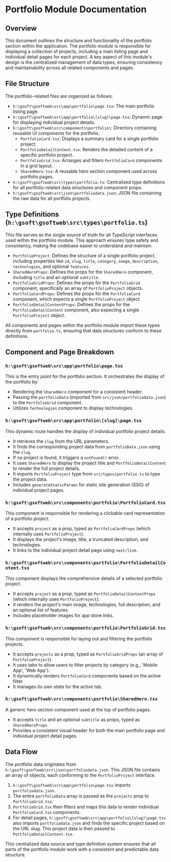 # Portfolio Module Documentation

## Overview
This document outlines the structure and functionality of the portfolio section within the application. The portfolio module is responsible for displaying a collection of projects, including a main listing page and individual detail pages for each project. A key aspect of this module's design is the centralized management of data types, ensuring consistency and maintainability across all related components and pages.

## File Structure

The portfolio-related files are organized as follows:

-   `h:\gsoft\gsoftweb\src\app\portfolio\page.tsx`: The main portfolio listing page.
-   `h:\gsoft\gsoftweb\src\app\portfolio\[slug]\page.tsx`: Dynamic page for displaying individual project details.
-   `h:\gsoft\gsoftweb\src\components\portfolio\`: Directory containing reusable UI components for the portfolio.
    -   `PortfolioCard.tsx`: Displays a summary card for a single portfolio project.
    -   `PortfolioDetailContent.tsx`: Renders the detailed content of a specific portfolio project.
    -   `PortfolioGrid.tsx`: Arranges and filters `PortfolioCard` components in a grid layout.
    -   `SharedHero.tsx`: A reusable hero section component used across portfolio pages.
-   `h:\gsoft\gsoftweb\src\types\portfolio.ts`: Centralized type definitions for all portfolio-related data structures and component props.
-   `h:\gsoft\gsoftweb\src\json\portfoliodata.json`: JSON file containing the raw data for all portfolio projects.

## Type Definitions (`h:\gsoft\gsoftweb\src\types\portfolio.ts`)

This file serves as the single source of truth for all TypeScript interfaces used within the portfolio module. This approach ensures type safety and consistency, making the codebase easier to understand and maintain.

-   `PortfolioProject`: Defines the structure of a single portfolio project, including properties like `id`, `slug`, `title`, `category`, `image`, `description`, `technologies`, and optional `features`.
-   `SharedHeroProps`: Defines the props for the `SharedHero` component, including `title` and an optional `subtitle`.
-   `PortfolioGridProps`: Defines the props for the `PortfolioGrid` component, specifically an array of `PortfolioProject` objects.
-   `PortfolioCardProps`: Defines the props for the `PortfolioCard` component, which expects a single `PortfolioProject` object.
-   `PortfolioDetailContentProps`: Defines the props for the `PortfolioDetailContent` component, also expecting a single `PortfolioProject` object.

All components and pages within the portfolio module import these types directly from `portfolio.ts`, ensuring that data structures conform to these definitions.

## Component and Page Breakdown

### `h:\gsoft\gsoftweb\src\app\portfolio\page.tsx`
This is the entry point for the portfolio section. It orchestrates the display of the portfolio by:
-   Rendering the `SharedHero` component for a consistent header.
-   Passing the `portfolioData` (imported from `src/json/portfoliodata.json`) to the `PortfolioGrid` component.
-   Utilizes `Technologies` component to display technologies.

### `h:\gsoft\gsoftweb\src\app\portfolio\[slug]\page.tsx`
This dynamic route handles the display of individual portfolio project details.
-   It retrieves the `slug` from the URL parameters.
-   It finds the corresponding project data from `portfolioData.json` using the `slug`.
-   If no project is found, it triggers a `notFound()` error.
-   It uses `SharedHero` to display the project title and `PortfolioDetailContent` to render the full project details.
-   It imports `PortfolioProject` type from `src/types/portfolio.ts` to type the project data.
-   Includes `generateStaticParams` for static site generation (SSG) of individual project pages.

### `h:\gsoft\gsoftweb\src\components\portfolio\PortfolioCard.tsx`
This component is responsible for rendering a clickable card representation of a portfolio project.
-   It accepts `project` as a prop, typed as `PortfolioCardProps` (which internally uses `PortfolioProject`).
-   It displays the project's image, title, a truncated description, and technologies.
-   It links to the individual project detail page using `next/link`.

### `h:\gsoft\gsoftweb\src\components\portfolio\PortfolioDetailContent.tsx`
This component displays the comprehensive details of a selected portfolio project.
-   It accepts `project` as a prop, typed as `PortfolioDetailContentProps` (which internally uses `PortfolioProject`).
-   It renders the project's main image, technologies, full description, and an optional list of features.
-   Includes placeholder images for app store links.

### `h:\gsoft\gsoftweb\src\components\portfolio\PortfolioGrid.tsx`
This component is responsible for laying out and filtering the portfolio projects.
-   It accepts `projects` as a prop, typed as `PortfolioGridProps` (an array of `PortfolioProject`).
-   It uses tabs to allow users to filter projects by category (e.g., 'Mobile App', 'Web App').
-   It dynamically renders `PortfolioCard` components based on the active filter.
-   It manages its own state for the active tab.

### `h:\gsoft\gsoftweb\src\components\portfolio\SharedHero.tsx`
A generic hero section component used at the top of portfolio pages.
-   It accepts `title` and an optional `subtitle` as props, typed as `SharedHeroProps`.
-   Provides a consistent visual header for both the main portfolio page and individual project detail pages.

## Data Flow

The portfolio data originates from `h:\gsoft\gsoftweb\src\json\portfoliodata.json`. This JSON file contains an array of objects, each conforming to the `PortfolioProject` interface.

1.  `h:\gsoft\gsoftweb\src\app\portfolio\page.tsx` imports `portfoliodata.json`.
2.  The entire `portfolioData` array is passed as the `projects` prop to `PortfolioGrid.tsx`.
3.  `PortfolioGrid.tsx` then filters and maps this data to render individual `PortfolioCard.tsx` components.
4.  For detail pages, `h:\gsoft\gsoftweb\src\app\portfolio\[slug]\page.tsx` also imports `portfoliodata.json` and finds the specific project based on the URL slug. This project data is then passed to `PortfolioDetailContent.tsx`.

This centralized data source and type definition system ensures that all parts of the portfolio module work with a consistent and predictable data structure.

